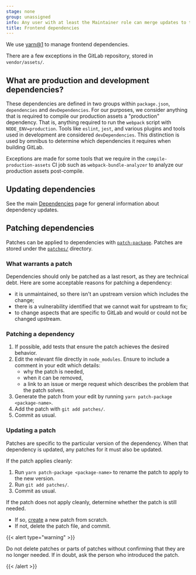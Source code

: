 ```yaml
---
stage: none
group: unassigned
info: Any user with at least the Maintainer role can merge updates to this content. For details, see https://docs.gitlab.com/development/development_processes/#development-guidelines-review.
title: Frontend dependencies
---
```


We use [yarn@1](https://classic.yarnpkg.com/lang/en/) to manage frontend dependencies.

There are a few exceptions in the GitLab repository, stored in `vendor/assets/`.

## What are production and development dependencies?

These dependencies are defined in two groups within `package.json`, `dependencies` and `devDependencies`.
For our purposes, we consider anything that is required to compile our production assets a "production" dependency.
That is, anything required to run the `webpack` script with `NODE_ENV=production`.
Tools like `eslint`, `jest`, and various plugins and tools used in development are considered `devDependencies`.
This distinction is used by omnibus to determine which dependencies it requires when building GitLab.

Exceptions are made for some tools that we require in the
`compile-production-assets` CI job such as `webpack-bundle-analyzer` to analyze our
production assets post-compile.

## Updating dependencies

See the main [Dependencies](../dependencies.md) page for general information about dependency updates.

## Patching dependencies

Patches can be applied to dependencies with [`patch-package`](https://github.com/ds300/patch-package). Patches are stored under the [`patches/`](https://gitlab.com/gitlab-org/gitlab/-/tree/master/patches) directory.

### What warrants a patch

Dependencies should only be patched as a last resort, as they are technical
debt. Here are some acceptable reasons for patching a dependency:

- it is unmaintained, so there isn't an upstream version which includes the change;
- there is a vulnerability identified that we cannot wait for upstream to fix;
- to change aspects that are specific to GitLab and would or could not be changed upstream.

### Patching a dependency

1. If possible, add tests that ensure the patch achieves the desired behavior.
1. Edit the relevant file directly in `node_modules`. Ensure to include a comment in your edit which details:
   - why the patch is needed,
   - when it can be removed,
   - a link to an issue or merge request which describes the problem that the patch solves.
1. Generate the patch from your edit by running `yarn patch-package <package-name>`.
1. Add the patch with `git add patches/`.
1. Commit as usual.

### Updating a patch

Patches are specific to the particular version of the dependency. When that dependency is updated, any patches for it must also be updated.

If the patch applies cleanly:

1. Run `yarn patch-package <package-name>` to rename the patch to apply to the new version.
1. Run `git add patches/`.
1. Commit as usual.

If the patch does not apply cleanly, determine whether the patch is still needed.

- If so, [create](#patching-a-dependency) a new patch from scratch.
- If not, delete the patch file, and commit.

{{< alert type="warning" >}}

Do not delete patches or parts of patches without confirming that they are no longer needed. If in doubt, ask the person who introduced the patch.

{{< /alert >}}
